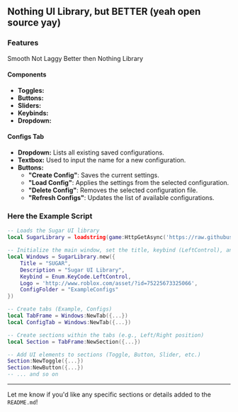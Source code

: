 ## Nothing UI Library, but BETTER (yeah open source yay)

### **Features**

Smooth
Not Laggy
Better then Nothing Library

#### **Components**

  * **Toggles:**
  * **Buttons:**
  * **Sliders:**
  * **Keybinds:**
  * **Dropdown:**

#### **Configs Tab**

  * **Dropdown:** Lists all existing saved configurations.
  * **Textbox:** Used to input the name for a new configuration.
  * **Buttons:**
      * **"Create Config"**: Saves the current settings.
      * **"Load Config"**: Applies the settings from the selected configuration.
      * **"Delete Config"**: Removes the selected configuration file.
      * **"Refresh Configs"**: Updates the list of available configurations.

### Here the Example Script

```lua
-- Loads the Sugar UI library
local SugarLibrary = loadstring(game:HttpGetAsync('https://raw.githubusercontent.com/Yomkav2/Sugar-UI/refs/heads/main/main'))();

-- Initialize the main window, set the title, keybind (LeftControl), and config folder
local Windows = SugarLibrary.new({
    Title = "SUGAR",
    Description = "Sugar UI Library",
    Keybind = Enum.KeyCode.LeftControl,
    Logo = 'http://www.roblox.com/asset/?id=75225673325066',
    ConfigFolder = "ExampleConfigs"
})

-- Create tabs (Example, Configs)
local TabFrame = Windows:NewTab({...})
local ConfigTab = Windows:NewTab({...})

-- Create sections within the tabs (e.g., Left/Right position)
local Section = TabFrame:NewSection({...})

-- Add UI elements to sections (Toggle, Button, Slider, etc.)
Section:NewToggle({...})
Section:NewButton({...})
-- ... and so on
```

-----

Let me know if you'd like any specific sections or details added to the `README.md`\!
